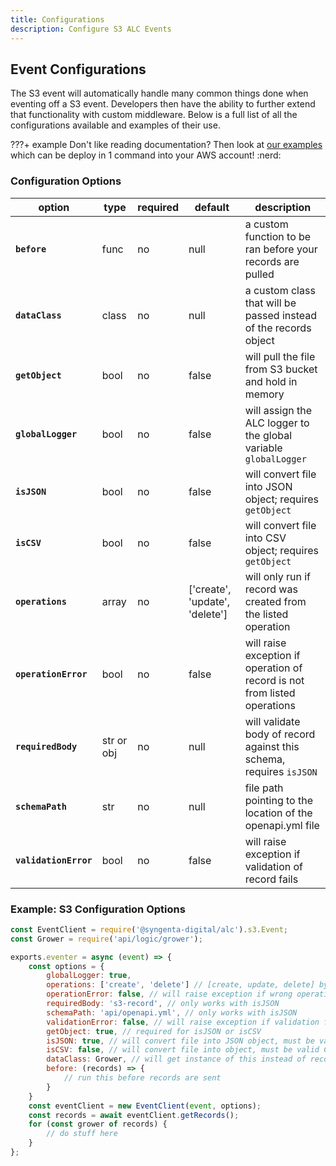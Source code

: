 ```yaml
---
title: Configurations
description: Configure S3 ALC Events
---
```


## Event Configurations

The S3 event will automatically handle many common things done when eventing off a S3 event. Developers then have the ability to further extend that functionality with custom middleware. Below is a full list of all the configurations available and examples of their use.

???+ example
    Don't like reading documentation? Then look at [our examples](https://github.com/syngenta-digital/docs-markdown-alc/tree/main/examples/node/s3) which can be deploy in 1 command into your AWS account! :nerd:

### Configuration Options

| option                | type      | required | default                        | description                                                                 |
|-----------------------|-----------|----------|--------------------------------|-----------------------------------------------------------------------------|
| **`before`**          | func      | no       | null                           | a custom function to be ran before your records are pulled                  |
| **`dataClass`**       | class     | no       | null                           | a custom class that will be passed instead of the records object            |
| **`getObject`**       | bool      | no       | false                          | will pull the file from S3 bucket and hold in memory                        |
| **`globalLogger`**    | bool      | no       | false                          | will assign the ALC logger to the global variable `globalLogger`            |
| **`isJSON`**          | bool      | no       | false                          | will convert file into JSON object; requires `getObject`                    |
| **`isCSV`**           | bool      | no       | false                          | will convert file into CSV object; requires `getObject`                     |
| **`operations`**      | array     | no       | ['create', 'update', 'delete'] | will only run if record was created from the listed operation               |
| **`operationError`**  | bool      | no       | false                          | will raise exception if operation of record is not from listed operations   |
| **`requiredBody`**    | str or obj| no       | null                           | will validate body of record against this schema, requires `isJSON`         |
| **`schemaPath`**      | str       | no       | null                           | file path pointing to the location of the openapi.yml file                  |
| **`validationError`** | bool      | no       | false                          | will raise exception if validation of record fails                          |

### Example: S3 Configuration Options

```js
const EventClient = require('@syngenta-digital/alc').s3.Event;
const Grower = require('api/logic/grower');

exports.eventer = async (event) => {
    const options = {
        globalLogger: true,
        operations: ['create', 'delete'] // [create, update, delete] by default; s3 doesn't support delete
        operationError: false, // will raise exception if wrong operation;  default false
        requiredBody: 's3-record', // only works with isJSON
        schemaPath: 'api/openapi.yml', // only works with isJSON
        validationError: false, // will raise exception if validation fails;  default false
        getObject: true, // required for isJSON or isCSV
        isJSON: true, // will convert file into JSON object, must be valid JSON file
        isCSV: false, // will convert file into object, must be valid CSV file
        dataClass: Grower, // will get instance of this instead of record instance
        before: (records) => {
            // run this before records are sent
        }
    }
    const eventClient = new EventClient(event, options);
    const records = await eventClient.getRecords();
    for (const grower of records) {
        // do stuff here
    }
};
```
